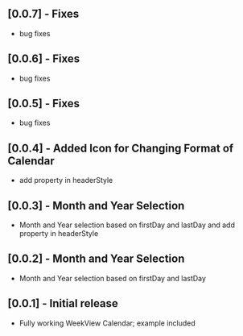 ## [0.0.7] - Fixes

* bug fixes

## [0.0.6] - Fixes

* bug fixes

## [0.0.5] - Fixes

* bug fixes

## [0.0.4] - Added Icon for Changing Format of Calendar

* add property in headerStyle

## [0.0.3] - Month and Year Selection

* Month and Year selection based on firstDay and lastDay and add property in headerStyle

## [0.0.2] - Month and Year Selection

* Month and Year selection based on firstDay and lastDay

## [0.0.1] - Initial release

* Fully working WeekView Calendar; example included
